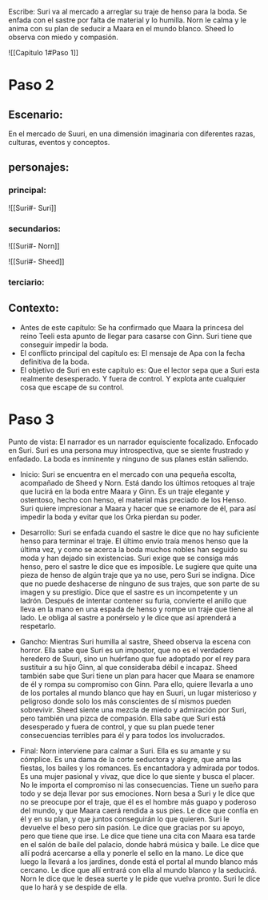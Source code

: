 Escribe:
Suri va al mercado a arreglar su traje de henso para la boda. Se enfada con el sastre por falta de material y lo humilla. Norn le calma y le anima con su plan de seducir a Maara en el mundo blanco. Sheed lo observa con miedo y compasión.

![[Capitulo 1#Paso 1]]

# Paso 2

## Escenario:
En el mercado de Suuri, en una dimensión imaginaria con diferentes razas, culturas, eventos y conceptos.

## personajes:
### principal:
![[Suri#- Suri]]

### secundarios:
![[Suri#- Norn]]

![[Suri#- Sheed]]

### terciario:

## Contexto:
-   Antes de este capítulo: Se ha confirmado que Maara la princesa del reino Teeli esta apunto de llegar para casarse con Ginn. Suri tiene que conseguir impedir la boda.
- El conflicto principal del capítulo es: El mensaje de Apa con la fecha definitiva de la boda.
-   El objetivo de Suri en este capítulo es: Que el lector sepa que a Suri esta realmente desesperado. Y fuera de control. Y explota ante cualquier cosa que escape de su control.

# Paso 3

 Punto de vista: El narrador es un narrador equisciente focalizado. Enfocado en Suri. Suri es una persona muy introspectiva, que se siente frustrado y enfadado. La boda es inminente y ninguno de sus planes están saliendo.
 
- Inicio: Suri se encuentra en el mercado con una pequeña escolta, acompañado de Sheed y Norn. Está dando los últimos retoques al traje que lucirá en la boda entre Maara y Ginn. Es un traje elegante y ostentoso, hecho con henso, el material más preciado de los Henso. Suri quiere impresionar a Maara y hacer que se enamore de él, para así impedir la boda y evitar que los Orka pierdan su poder.

- Desarrollo: Suri se enfada cuando el sastre le dice que no hay suficiente henso para terminar el traje. El último envío traía menos henso que la última vez, y como se acerca la boda muchos nobles han seguido su moda y han dejado sin existencias. Suri exige que se consiga más henso, pero el sastre le dice que es imposible. Le sugiere que quite una pieza de henso de algún traje que ya no use, pero Suri se indigna. Dice que no puede deshacerse de ninguno de sus trajes, que son parte de su imagen y su prestigio. Dice que el sastre es un incompetente y un ladrón. Después de intentar contener su furia, convierte el anillo que lleva en la mano en una espada de henso y rompe un traje que tiene al lado. Le obliga al sastre a ponérselo y le dice que así aprenderá a respetarlo.

- Gancho: Mientras Suri humilla al sastre, Sheed observa la escena con horror. Ella sabe que Suri es un impostor, que no es el verdadero heredero de Suuri, sino un huérfano que fue adoptado por el rey para sustituir a su hijo Ginn, al que consideraba débil e incapaz. Sheed también sabe que Suri tiene un plan para hacer que Maara se enamore de él y rompa su compromiso con Ginn. Para ello, quiere llevarla a uno de los portales al mundo blanco que hay en Suuri, un lugar misterioso y peligroso donde solo los más conscientes de sí mismos pueden sobrevivir. Sheed siente una mezcla de miedo y admiración por Suri, pero también una pizca de compasión. Ella sabe que Suri está desesperado y fuera de control, y que su plan puede tener consecuencias terribles para él y para todos los involucrados.

- Final: Norn interviene para calmar a Suri. Ella es su amante y su cómplice. Es una dama de la corte seductora y alegre, que ama las fiestas, los bailes y los romances. Es encantadora y admirada por todos. Es una mujer pasional y vivaz, que dice lo que siente y busca el placer. No le importa el compromiso ni las consecuencias. Tiene un sueño para todo y se deja llevar por sus emociones. Norn besa a Suri y le dice que no se preocupe por el traje, que él es el hombre más guapo y poderoso del mundo, y que Maara caerá rendida a sus pies. Le dice que confía en él y en su plan, y que juntos conseguirán lo que quieren. Suri le devuelve el beso pero sin pasión. Le dice que gracias por su apoyo, pero que tiene que irse. Le dice que tiene una cita con Maara esa tarde en el salón de baile del palacio, donde habrá música y baile. Le dice que allí podrá acercarse a ella y ponerle el sello en la mano. Le dice que luego la llevará a los jardines, donde está el portal al mundo blanco más cercano. Le dice que allí entrará con ella al mundo blanco y la seducirá. Norn le dice que le desea suerte y le pide que vuelva pronto. Suri le dice que lo hará y se despide de ella.
